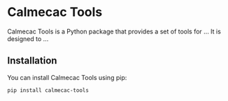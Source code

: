 # Calmecac Tools

Calmecac Tools is a Python package that provides a set of tools for ... It is designed to ...

## Installation

You can install Calmecac Tools using pip:

```bash
pip install calmecac-tools
```
